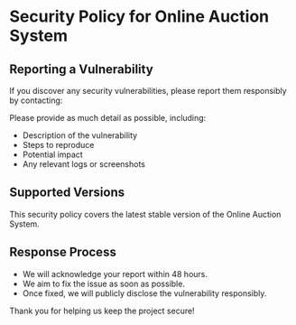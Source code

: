 # Security Policy for Online Auction System

## Reporting a Vulnerability

If you discover any security vulnerabilities, please report them responsibly by contacting:



Please provide as much detail as possible, including:
- Description of the vulnerability
- Steps to reproduce
- Potential impact
- Any relevant logs or screenshots

## Supported Versions

This security policy covers the latest stable version of the Online Auction System.

## Response Process

- We will acknowledge your report within 48 hours.
- We aim to fix the issue as soon as possible.
- Once fixed, we will publicly disclose the vulnerability responsibly.

Thank you for helping us keep the project secure!
